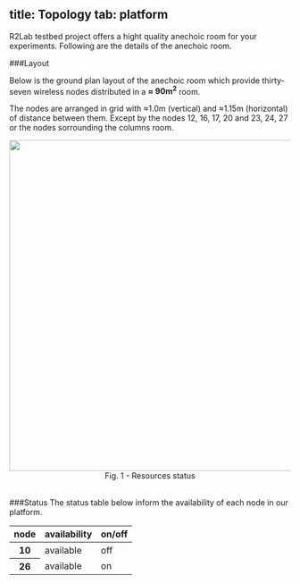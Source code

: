title: Topology
tab: platform
---

R2Lab testbed project offers a hight quality anechoic room for your experiments. Following are the details of the anechoic room.

###Layout

Below is the ground plan layout of the anechoic room which provide thirty-seven wireless nodes distributed in a **≈ 90m<sup>2</sup>** room.

The nodes are arranged in grid with ≈1.0m (vertical) and ≈1.15m (horizontal) of distance between them. Except by the nodes 12, 16, 17, 20 and 23, 24, 27 or the nodes sorrounding the columns room.

<center>
	<img src="assets/img/status.png" style="width:950px; height:592px;"/><br>
	Fig. 1 - Resources status
</center>

<br>

###Status
The status table below inform the availability of each node in our platform.

<!-- MUST BE GENERATED AUTOMATICALLY -->
<table class="table table-condensed">
  <thead>
    <tr>
      <th>node</th>
      <th>availability</th>
      <th>on/off</th>
    </tr>
  </thead>
  <tbody>
    <tr>
      <th scope="row">10</th>
      <td><span class="label label-success">available</span></td>
      <td><span class="label label-danger">off</span></td>
    </tr>
    <tr>
      <th scope="row">26</th>
      <td><span class="label label-success">available</span></td>
      <td><span class="label label-success">on</span></td>
    </tr>
  </tbody>
</table>
